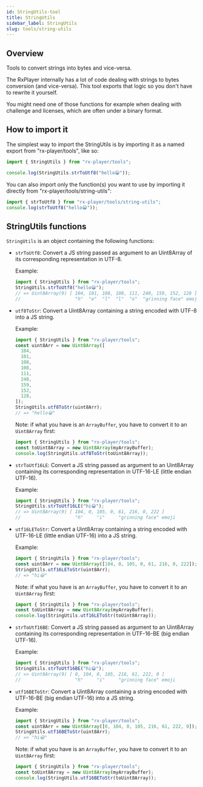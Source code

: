```yaml
---
id: StringUtils-tool
title: StringUtils
sidebar_label: StringUtils
slug: tools/string-utils
---
```


## Overview

Tools to convert strings into bytes and vice-versa.

The RxPlayer internally has a lot of code dealing with strings to bytes
conversion (and vice-versa). This tool exports that logic so you don't have to
rewrite it yourself.

You might need one of those functions for example when dealing with challenge
and licenses, which are often under a binary format.

## How to import it

The simplest way to import the StringUtils is by importing it as a named export
from "rx-player/tools", like so:

```js
import { StringUtils } from "rx-player/tools";

console.log(StringUtils.strToUtf8("hello😀"));
```

You can also import only the function(s) you want to use by importing it
directly from "rx-player/tools/string-utils":

```js
import { strToUtf8 } from "rx-player/tools/string-utils";
console.log(strToUtf8("hello😀"));
```

## StringUtils functions

`StringUtils` is an object containing the following functions:

- `strToUtf8`: Convert a JS string passed as argument to an Uint8Array of its
  corresponding representation in UTF-8.

  Example:

  ```js
  import { StringUtils } from "rx-player/tools";
  StringUtils.strToUtf8("hello😀");
  // => Uint8Array(9) [ 104, 101, 108, 108, 111, 240, 159, 152, 128 ]
  //                    "h"  "e"  "l"  "l"  "o"  "grinning face" emoji
  ```

- `utf8ToStr`: Convert a Uint8Array containing a string encoded with UTF-8
  into a JS string.

  Example:

  ```js
  import { StringUtils } from "rx-player/tools";
  const uint8Arr = new Uint8Array([
    104,
    101,
    108,
    108,
    111,
    240,
    159,
    152,
    128,
  ]);
  StringUtils.utf8ToStr(uint8Arr);
  // => "hello😀"
  ```

  Note: if what you have is an `ArrayBuffer`, you have to convert it to an
  `Uint8Array` first:

  ```js
  import { StringUtils } from "rx-player/tools";
  const toUint8Array = new Uint8Array(myArrayBuffer);
  console.log(StringUtils.utf8ToStr(toUint8Array));
  ```

- `strToUtf16LE`: Convert a JS string passed as argument to an Uint8Array
  containing its corresponding representation in UTF-16-LE (little endian
  UTF-16).

  Example:

  ```js
  import { StringUtils } from "rx-player/tools";
  StringUtils.strToUtf16LE("hi😀");
  // => Uint8Array(9) [ 104, 0, 105, 0, 61, 216, 0, 222 ]
  //                    "h"     "i"     "grinning face" emoji
  ```

- `utf16LEToStr`: Convert a Uint8Array containing a string encoded with
  UTF-16-LE (little endian UTF-16) into a JS string.

  Example:

  ```js
  import { StringUtils } from "rx-player/tools";
  const uint8Arr = new Uint8Array([104, 0, 105, 0, 61, 216, 0, 222]);
  StringUtils.utf16LEToStr(uint8Arr);
  // => "hi😀"
  ```

  Note: if what you have is an `ArrayBuffer`, you have to convert it to an
  `Uint8Array` first:

  ```js
  import { StringUtils } from "rx-player/tools";
  const toUint8Array = new Uint8Array(myArrayBuffer);
  console.log(StringUtils.utf16LEToStr(toUint8Array));
  ```

- `strToUtf16BE`: Convert a JS string passed as argument to an Uint8Array
  containing its corresponding representation in UTF-16-BE (big endian
  UTF-16).

  Example:

  ```js
  import { StringUtils } from "rx-player/tools";
  StringUtils.strToUtf16BE("hi😀");
  // => Uint8Array(9) [ 0, 104, 0, 105, 216, 61, 222, 0 ]
  //                    "h"     "i"     "grinning face" emoji
  ```

- `utf16BEToStr`: Convert a Uint8Array containing a string encoded with
  UTF-16-BE (big endian UTF-16) into a JS string.

  Example:

  ```js
  import { StringUtils } from "rx-player/tools";
  const uint8Arr = new Uint8Array([0, 104, 0, 105, 216, 61, 222, 0]);
  StringUtils.utf16BEToStr(uint8Arr);
  // => "hi😀"
  ```

  Note: if what you have is an `ArrayBuffer`, you have to convert it to an
  `Uint8Array` first:

  ```js
  import { StringUtils } from "rx-player/tools";
  const toUint8Array = new Uint8Array(myArrayBuffer);
  console.log(StringUtils.utf16BEToStr(toUint8Array));
  ```
